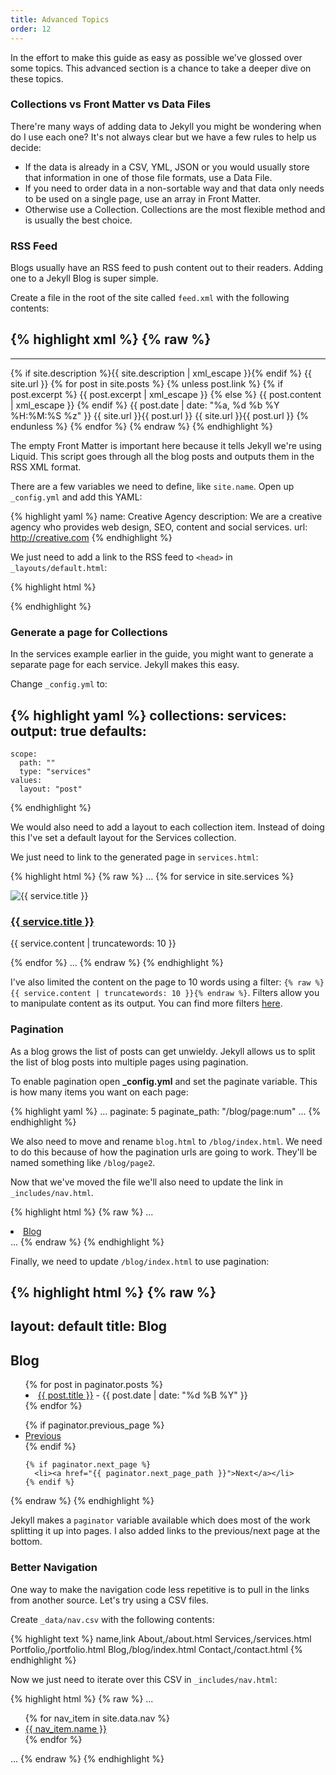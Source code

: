 ```yaml
---
title: Advanced Topics
order: 12
---
```

In the effort to make this guide as easy as possible we've glossed over some topics. This advanced section is a chance to take a deeper dive on these topics.

### Collections vs Front Matter vs Data Files

There're many ways of adding data to Jekyll you might be wondering when do I use each one? It's not always clear but we have a few rules to help us decide:

* If the data is already in a CSV, YML, JSON or you would usually store that information in one of those file formats, use a Data File.
* If you need to order data in a non-sortable way and that data only needs to be used on a single page, use an array in Front Matter.
* Otherwise use a Collection. Collections are the most flexible method and is usually the best choice.

### RSS Feed

Blogs usually have an RSS feed to push content out to their readers. Adding one to a Jekyll Blog is super simple.

Create a file in the root of the site called `feed.xml` with the following contents:

{% highlight xml %}
{% raw %}
---
---
<?xml version="1.0" encoding="UTF-8"?>
<rss version="2.0" xmlns:atom="http://www.w3.org/2005/Atom">
  <channel>
    <title>{{ site.name | xml_escape }} - Articles</title>
    <description>{% if site.description %}{{ site.description | xml_escape }}{% endif %}</description>
    <link>
    {{ site.url }}</link>
    {% for post in site.posts %}
      {% unless post.link %}
      <item>
        <title>{{ post.title | xml_escape }}</title>
        {% if post.excerpt %}
          <description>{{ post.excerpt | xml_escape }}</description>
        {% else %}
          <description>{{ post.content | xml_escape }}</description>
        {% endif %}
        <pubDate>{{ post.date | date: "%a, %d %b %Y %H:%M:%S %z" }}</pubDate>
        <link>
        {{ site.url }}{{ post.url }}</link>
        <guid isPermaLink="true">{{ site.url }}{{ post.url }}</guid>
      </item>
      {% endunless %}
    {% endfor %}
  </channel>
</rss>
{% endraw %}
{% endhighlight %}

The empty Front Matter is important here because it tells Jekyll we're using Liquid. This script goes through all the blog posts and outputs them in the RSS XML format.

There are a few variables we need to define, like `site.name`. Open up `_config.yml` and add this YAML:

{% highlight yaml %}
name: Creative Agency
description: We are a creative agency who provides web design, SEO, content and social services.
url: http://creative.com
{% endhighlight %}

We just need to add a link to the RSS feed to `<head>` in `_layouts/default.html`:

{% highlight html %}
<link rel="alternate" type="application/rss+xml" title="My Site RSS" href="/feed.xml" />
{% endhighlight %}

### Generate a page for Collections

In the services example earlier in the guide, you might want to generate a separate page for each service. Jekyll makes this easy.

Change `_config.yml` to:

{% highlight yaml %}
collections:
  services:
    output: true
defaults:
  -
    scope:
      path: ""
      type: "services"
    values:
      layout: "post"
{% endhighlight %}

We would also need to add a layout to each collection item. Instead of doing this I've set a default layout for the Services collection.

We just need to link to the generated page in `services.html`:

{% highlight html %}
{% raw %}
...
{% for service in site.services %}
  <div class="col-lg-3 col-md-6 text-center">
    <div class="service-box">
      <img src="{{ service.image_path }}" alt="{{ service.title }}"/>
      <h3><a href="{{ service.url }}">{{ service.title }}</a></h3>
      <p class="text-muted">{{ service.content | truncatewords: 10 }}</p>
    </div>
  </div>
{% endfor %}
...
{% endraw %}
{% endhighlight %}

I've also limited the content on the page to 10 words using a filter: `{% raw %}{{ service.content | truncatewords: 10 }}{% endraw %}`. Filters allow you to manipulate content as its output. You can find more filters [here](https://github.com/Shopify/liquid/wiki/Liquid-for-Designers).

### Pagination

As a blog grows the list of posts can get unwieldy. Jekyll allows us to split the list of blog posts into multiple pages using pagination.

To enable pagination open **_config.yml** and set the paginate variable. This is how many items you want on each page:

{% highlight yaml %}
...
paginate: 5
paginate_path: "/blog/page:num"
...
{% endhighlight %}

We also need to move and rename `blog.html` to `/blog/index.html`. We need to do this because of how the pagination urls are going to work. They'll be named something like `/blog/page2`.

Now that we've moved the file we'll also need to update the link in `_includes/nav.html`.

{% highlight html %}
{% raw %}
...
<li {% if page.url == "/blog/index.html" %} class="active" {% endif %}>
  <a href="/blog/">Blog</a>
</li>
...
{% endraw %}
{% endhighlight %}

Finally, we need to update `/blog/index.html` to use pagination:

{% highlight html %}
{% raw %}
---
layout: default
title: Blog
---
<section class="bg-dark">
  <div class="text-center">
    <h1>Blog</h1>
  </div>
</section>

<section>
  <div class="container">
    <div class="row">
      <div class="text-center">
        <ul style="list-style-position: inside">
           {% for post in paginator.posts %}
             <li>
               <a href="{{ post.url }}">{{ post.title }}</a> - {{ post.date | date: "%d %B %Y" }}
             </li>
           {% endfor %}
        </ul>
      </div>
    </div>
  </div>
</section>

<nav>
  <ul class="pager">
    {% if paginator.previous_page %}
      <li><a href="{{ paginator.previous_page_path }}">Previous</a></li>
    {% endif %}

    {% if paginator.next_page %}
      <li><a href="{{ paginator.next_page_path }}">Next</a></li>
    {% endif %}
  </ul>
</nav>
{% endraw %}
{% endhighlight %}

Jekyll makes a `paginator` variable available which does most of the work splitting it up into pages. I also added links to the previous/next page at the bottom.

### Better Navigation

One way to make the navigation code less repetitive is to pull in the links from another source. Let's try using a CSV files.

Create `_data/nav.csv` with the following contents:

{% highlight text %}
name,link
About,/about.html
Services,/services.html
Portfolio,/portfolio.html
Blog,/blog/index.html
Contact,/contact.html
{% endhighlight %}

Now we just need to iterate over this CSV in `_includes/nav.html`:

{% highlight html %}
{% raw %}
...
<ul class="nav navbar-nav navbar-right">
  {% for nav_item in site.data.nav %}
    <li {% if page.url == nav_item.link %} class="active" {% endif %}>
      <a href="{{ nav_item.link }}">{{ nav_item.name }}</a>
    </li>
  {% endfor %}
</ul>
...
{% endraw %}
{% endhighlight %}
